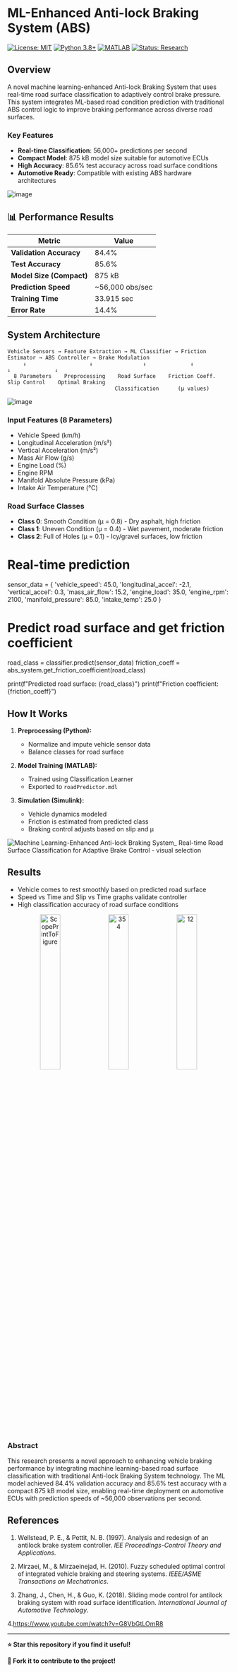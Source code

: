# ML-Enhanced Anti-lock Braking System (ABS)

[![License: MIT](https://img.shields.io/badge/License-MIT-yellow.svg)](https://opensource.org/licenses/MIT)
[![Python 3.8+](https://img.shields.io/badge/python-3.8+-blue.svg)](https://www.python.org/downloads/)
[![MATLAB](https://img.shields.io/badge/MATLAB-R2024a-blue.svg)](https://www.mathworks.com/products/matlab.html)
[![Status: Research](https://img.shields.io/badge/Status-Research-red.svg)]()

##  Overview

A novel machine learning-enhanced Anti-lock Braking System that uses real-time road surface classification to adaptively control brake pressure. This system integrates ML-based road condition prediction with traditional ABS control logic to improve braking performance across diverse road surfaces.

### Key Features
- **Real-time Classification**: 56,000+ predictions per second
- **Compact Model**: 875 kB model size suitable for automotive ECUs
- **High Accuracy**: 85.6% test accuracy across road surface conditions
- **Automotive Ready**: Compatible with existing ABS hardware architectures

  
![image](https://github.com/user-attachments/assets/6b97cb10-e17b-404e-8f21-d8d7d52379df)



## 📊 Performance Results

| Metric | Value |
|--------|--------|
| **Validation Accuracy** | 84.4% |
| **Test Accuracy** | 85.6% |
| **Model Size (Compact)** | 875 kB |
| **Prediction Speed** | ~56,000 obs/sec |
| **Training Time** | 33.915 sec |
| **Error Rate** | 14.4% |



##  System Architecture

```
Vehicle Sensors → Feature Extraction → ML Classifier → Friction Estimator → ABS Controller → Brake Modulation
     ↓                    ↓                ↓              ↓                 ↓              ↓
  8 Parameters    Preprocessing    Road Surface    Friction Coeff.    Slip Control    Optimal Braking
                                  Classification      (μ values)
```
![image](https://github.com/user-attachments/assets/82da4104-ea81-456a-ae23-b7766305a719)


### Input Features (8 Parameters)
- Vehicle Speed (km/h)
- Longitudinal Acceleration (m/s²)
- Vertical Acceleration (m/s²)
- Mass Air Flow (g/s)
- Engine Load (%)
- Engine RPM
- Manifold Absolute Pressure (kPa)
- Intake Air Temperature (°C)

### Road Surface Classes
- **Class 0**: Smooth Condition (μ = 0.8) - Dry asphalt, high friction
- **Class 1**: Uneven Condition (μ = 0.4) - Wet pavement, moderate friction
- **Class 2**: Full of Holes (μ = 0.1) - Icy/gravel surfaces, low friction



# Real-time prediction
sensor_data = {
    'vehicle_speed': 45.0,
    'longitudinal_accel': -2.1,
    'vertical_accel': 0.3,
    'mass_air_flow': 15.2,
    'engine_load': 35.0,
    'engine_rpm': 2100,
    'manifold_pressure': 85.0,
    'intake_temp': 25.0
}

# Predict road surface and get friction coefficient
road_class = classifier.predict(sensor_data)
friction_coeff = abs_system.get_friction_coefficient(road_class)

print(f"Predicted road surface: {road_class}")
print(f"Friction coefficient: {friction_coeff}")

##  How It Works

1. **Preprocessing (Python):**
   - Normalize and impute vehicle sensor data
   - Balance classes for road surface

2. **Model Training (MATLAB):**
   - Trained using Classification Learner
   - Exported to `roadPredictor.mdl`

3. **Simulation (Simulink):**
   - Vehicle dynamics modeled
   - Friction is estimated from predicted class
   - Braking control adjusts based on slip and μ



![Machine Learning-Enhanced Anti-lock Braking System_ Real-time Road Surface Classification for Adaptive Brake Control - visual selection](https://github.com/user-attachments/assets/7c0ca2d4-9dcc-4fb0-a565-e9a4755797bc)



##  Results

-  Vehicle comes to rest smoothly based on predicted road surface
-  Speed vs Time and Slip vs Time graphs validate controller
-  High classification accuracy of road surface conditions

<p align="center">
  <img src="https://github.com/user-attachments/assets/57c468d3-89ce-467b-aac6-15504ad5811a" alt="ScopePrintToFigure" width="30%">
  <img src="https://github.com/user-attachments/assets/11d2f01f-f301-4005-affa-545d8e39375f" alt="354" width="30%">
  <img src="https://github.com/user-attachments/assets/31410141-b4a8-4077-a68c-810654889966" alt="12" width="30%">
</p>





### Abstract

This research presents a novel approach to enhancing vehicle braking performance by integrating machine learning-based road surface classification with traditional Anti-lock Braking System technology. The ML model achieved 84.4% validation accuracy and 85.6% test accuracy with a compact 875 kB model size, enabling real-time deployment on automotive ECUs with prediction speeds of ~56,000 observations per second.


##  References

1. Wellstead, P. E., & Pettit, N. B. (1997). Analysis and redesign of an antilock brake system controller. *IEE Proceedings-Control Theory and Applications*.

2. Mirzaei, M., & Mirzaeinejad, H. (2010). Fuzzy scheduled optimal control of integrated vehicle braking and steering systems. *IEEE/ASME Transactions on Mechatronics*.

3. Zhang, J., Chen, H., & Guo, K. (2018). Sliding mode control for antilock braking system with road surface identification. *International Journal of Automotive Technology*.

4.https://www.youtube.com/watch?v=G8VbGtLOmR8

---

**⭐ Star this repository if you find it useful!**

**🍴 Fork it to contribute to the project!**
